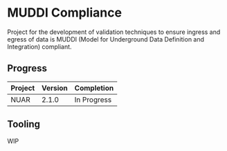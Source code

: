 # MUDDI Compliance
Project for the development of validation techniques to ensure ingress and egress of data is MUDDI (Model for Underground Data Definition and Integration) compliant.

## Progress
| Project | Version | Completion |
| ------- | ------- | ---------- |
| NUAR    | 2.1.0   |In Progress |

## Tooling
WIP